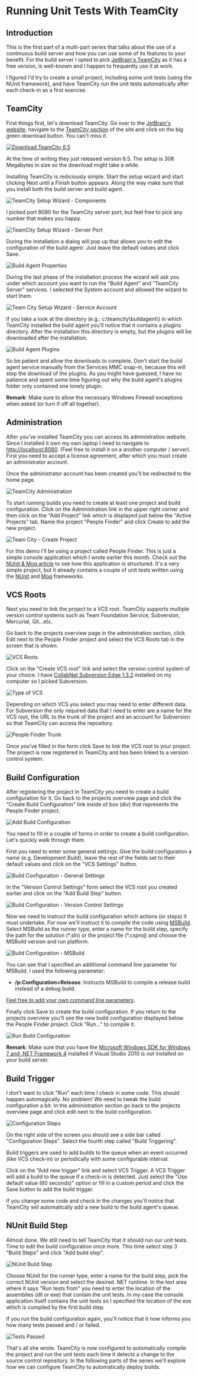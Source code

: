 # Running Unit Tests With TeamCity

## Introduction

This is the first part of a multi-part series that talks about the use of a continuous build server and how you can use some of its features to your benefit. For the build server I opted to pick [JetBrain's TeamCity](http://www.jetbrains.com/teamcity/) as it has a free version, is well-known and I happen to frequently use it at work.

I figured I'd try to create a small project, including some unit tests (using the NUnit framework), and have TeamCity run the unit tests automatically after each check-in as a first exercise.

## TeamCity

First things first, let's download TeamCity. Go over to the [JetBrain's website](http://www.jetbrains.com/), navigate to the [TeamCity section](http://www.jetbrains.com/teamcity/) of the site and click on the big green download button. You can't miss it.

[![Download TeamCity 6.5](images/teamcity1.png "Download TeamCity 6.5")](http://download.jetbrains.com/teamcity/TeamCity-6.5.exe)

At the time of writing they just released version 6.5. The setup is 308 Megabytes in size so the download might take a while.

Installing TeamCity is rediciously simple. Start the setup wizard and start clicking Next until a Finish button appears. Along the way make sure that you install both the build server and build agent.

![TeamCity Setup Wizard - Components](images/teamcity2.png "TeamCity Setup Wizard - Components")

I picked port 8080 for the TeamCity server port, but feel free to pick any number that makes you happy.

![TeamCity Setup Wizard - Server Port](images/teamcity3.png "TeamCity Setup Wizard - Server Port")

During the installation a dialog will pop up that allows you to edit the configuration of the build agent. Just leave the default values and click Save.

![Build Agent Properties](images/teamcity4.png "Build Agent Properties")

During the last phase of the installation process the wizard will ask you under which account you want to run the "Build Agent" and "TeamCity Server" services. I selected the System account and allowed the wizard to start them.

![Team City Setup Wizard - Service Account](images/teamcity5.png "Team City Setup Wizard - Service Account")

If you take a look at the directory (e.g.: c:\\teamcity\\buildagent\\) in which TeamCity installed the build agent you'll notice that it contains a plugins directory. After the installation this directory is empty, but the plugins will be downloaded after the installation.

![Build Agent Plugins](images/teamcity7.png "Build Agent Plugins")

So be patient and allow the downloads to complete. Don't start the build agent service manually from the Services MMC snap-in, because this will stop the download of the plugins. As you might have guessed, I have no patience and spent some time figuring out why the build agent's plugins folder only contained one lonely plugin.

**Remark**: Make sure to allow the necessary Windows Firewall exceptions when asked (or turn if off all together).

## Administration

After you've installed TeamCity you can access its administration website. Since I installed it own my own laptop I need to navigate to [http://localhost:8080](http://localhost:8080). (Feel free to install it on a another computer / server). First you need to accept a license agreement, after which you must create an administrator account.

Once the administrator account has been created you'll be redirected to the home page.

![TeamCity Administration](images/teamcity6.png "TeamCity Administration")

To start running builds you need to create at least one project and build configuration. Click on the Administration link in the upper right corner and then click on the "Add Project" link which is displayed just below the "Active Projects" tab. Name the project "People Finder" and click Create to add the new project.

![Team City - Create Project](images/teamcity81.png "Team City - Create Project")

For this demo I'll be using a project called People Finder. This is just a simple console application which I wrote earlier this month. Check out the [NUnit & Moq article](https://github.com/geersch/NUnitMoq) to see how this application is structured. It's a very simple project, but it already contains a couple of unit tests written using the [NUnit](http://nunit.org/) and [Moq](http://code.google.com/p/moq/) frameworks.

## VCS Roots

Next you need to link the project to a VCS root. TeamCity supports multiple version control systems such as Team Foundation Service, Subversion, Mercurial, Git...etc.

Go back to the projects overview page in the administration section, click Edit next to the People Finder project and select the VCS Roots tab in the screen that is shown.

![VCS Roots](images/teamcity9.png "VCS Roots")

Click on the "Create VCS root" link and select the version control system of your choice. I have [CollabNet Subversion Edge 1.3.2](http://www.open.collab.net/downloads/subversion/) installed on my computer so I picked Subversion.

![Type of VCS](images/teamcity10.png "Type of VCS")

Depending on which VCS you select you may need to enter different data. For Subversion the only required data that I need to enter are a name for the VCS root, the URL to the trunk of the project and an account for Subversion so that TeamCity can access the repository.

![People Finder Trunk](images/teamcity101.png "People Finder Trunk")

Once you've filled in the form click Save to link the VCS root to your project. The project is now registered in TeamCity and has been linked to a version control system.

## Build Configuration

After registering the project in TeamCity you need to create a build configuration for it. Go back to the projects overview page and click the "Create Build Configuration" link inside of box (div) that represents the People Finder project.

![Add Build Configuration](images/teamcity11.png "Add Build Configuration")

You need to fill in a couple of forms in order to create a build configuration. Let's quickly walk through them.

First you need to enter some general settings. Give the build configuration a name (e.g. Development Build), leave the rest of the fields set to their default values and click on the "VCS Settings" button.

![Build Configuration - General Settings](images/teamcity12.png "Build Configuration - General Settings")

In the "Version Control Settings" form select the VCS root you created earlier and click on the "Add Build Step" button.

![Build Configuration - Version Control Settings](images/teamcity13.png "Build Configuration - Version Control Settings")

Now we need to instruct the build configuration which actions (or steps) it must undertake. For now we'll instruct it to compile the code using [MSBuild](http://msdn.microsoft.com/en-us/library/0k6kkbsd.aspx). Select MSBuild as the runner type, enter a name for the build step, specify the path for the solution (\*.sln) or the project file (\*.csproj) and choose the MSBuild version and run platform.

![Build Configuration - MSBuild](images/msbuild.png "Build Configuration - MSBuild")

You can see that I specified an additional command line parameter for MSBuild. I used the following parameter:

- **/p:Configuration=Release**: Instructs MSBuild to compile a release build instead of a debug build.

[Feel free to add your own command line parameters](http://msdn.microsoft.com/en-us/library/ms164311.aspx).

Finally click Save to create the build configuration. If you return to the projects overview you'll see the new build configuration displayed below the People Finder project. Click "Run..." to compile it.

![Run Build Configuration](images/buildconfig.png "Run Build Configuration")

**Remark**: Make sure that you have the [Microsoft Windows SDK for Windows 7 and .NET Framework 4](http://www.microsoft.com/downloads/details.aspx?familyid=6b6c21d2-2006-4afa-9702-529fa782d63b) installed if Visual Studio 2010 is not installed on your build server.

## Build Trigger

I don't want to click "Run" each time I check in some code. This should happen automagically. No problem! We need to tweak the build configuration a bit. In the administration section go back to the projects overview page and click edit next to the build configuration.

![Configuration Steps](images/configuration-steps1.png "Configuration Steps")

On the right side of the screen you should see a side bar called "Configuration Steps". Select the fourth step called "Build Triggering".

Build triggers are used to add builds to the queue when an event occurred (like VCS check-in) or periodically with some configurable interval.

Click on the "Add new trigger" link and select VCS Trigger. A VCS Trigger will add a build to the queue if a check-in is detected. Just select the "Use default value (60 seconds)" option or fill in a custom period and click the Save button to add the build trigger.

If you change some code and check in the changes you'll notice that TeamCity will automatically add a new build to the build agent's queue.

## NUnit Build Step

Almost done. We still need to tell TeamCity that it should run our unit tests. Time to edit the build configuration once more. This time select step 3 "Build Steps" and click "Add build step".

![NUnit Build Step](images/nunit-build-step.png "NUnit Build Step")

Choose NUnit for the runner type, enter a name for the build step, pick the correct NUnit version and select the desired .NET runtime. In the text area where it says "Run tests from" you need to enter the location of the assemblies (dll or exe) that contain the unit tests. In my case the console application itself contains the unit tests so I specified the location of the exe which is compiled by the first build step.

If you run the build configuration again, you'll notice that it now informs you how many tests passed and / or failed.

![Tests Passed](images/tests-passed.png "Tests Passed")

That's all she wrote. TeamCity is now configured to automatically compile the project and run the unit tests each time it detects a change to the source control repository. In the following parts of the series we'll explore how we can configure TeamCity to automatically deploy builds.
